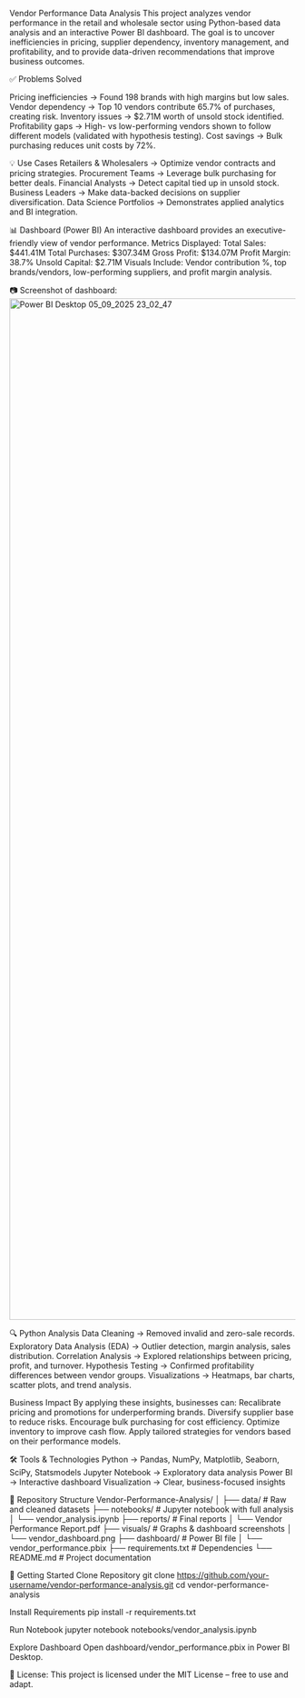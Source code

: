 Vendor Performance Data Analysis
This project analyzes vendor performance in the retail and wholesale sector using Python-based data analysis and an interactive Power BI dashboard. The goal is to uncover inefficiencies in pricing, supplier dependency, inventory management, and profitability, and to provide data-driven recommendations that improve business outcomes.

✅ Problems Solved

Pricing inefficiencies → Found 198 brands with high margins but low sales.
Vendor dependency → Top 10 vendors contribute 65.7% of purchases, creating risk.
Inventory issues → $2.71M worth of unsold stock identified.
Profitability gaps → High- vs low-performing vendors shown to follow different models (validated with hypothesis testing).
Cost savings → Bulk purchasing reduces unit costs by 72%.

💡 Use Cases
Retailers & Wholesalers → Optimize vendor contracts and pricing strategies.
Procurement Teams → Leverage bulk purchasing for better deals.
Financial Analysts → Detect capital tied up in unsold stock.
Business Leaders → Make data-backed decisions on supplier diversification.
Data Science Portfolios → Demonstrates applied analytics and BI integration.

📊 Dashboard (Power BI)
An interactive dashboard provides an executive-friendly view of vendor performance.
Metrics Displayed:
Total Sales: $441.41M
Total Purchases: $307.34M
Gross Profit: $134.07M
Profit Margin: 38.7%
Unsold Capital: $2.71M
Visuals Include: Vendor contribution %, top brands/vendors, low-performing suppliers, and profit margin analysis.

📷 Screenshot of dashboard:
<img width="2880" height="1799" alt="Power BI Desktop 05_09_2025 23_02_47" src="https://github.com/user-attachments/assets/96b9e5b0-a7c2-44d8-9a2c-eb2eed65ae7c" />

🔍 Python Analysis
Data Cleaning → Removed invalid and zero-sale records.
Exploratory Data Analysis (EDA) → Outlier detection, margin analysis, sales distribution.
Correlation Analysis → Explored relationships between pricing, profit, and turnover.
Hypothesis Testing → Confirmed profitability differences between vendor groups.
Visualizations → Heatmaps, bar charts, scatter plots, and trend analysis.

Business Impact
By applying these insights, businesses can:
Recalibrate pricing and promotions for underperforming brands.
Diversify supplier base to reduce risks.
Encourage bulk purchasing for cost efficiency.
Optimize inventory to improve cash flow.
Apply tailored strategies for vendors based on their performance models.

🛠️ Tools & Technologies
Python → Pandas, NumPy, Matplotlib, Seaborn, SciPy, Statsmodels
Jupyter Notebook → Exploratory data analysis
Power BI → Interactive dashboard
Visualization → Clear, business-focused insights

📂 Repository Structure
Vendor-Performance-Analysis/
│
├── data/                     # Raw and cleaned datasets
├── notebooks/                # Jupyter notebook with full analysis
│   └── vendor_analysis.ipynb
├── reports/                  # Final reports
│   └── Vendor Performance Report.pdf
├── visuals/                  # Graphs & dashboard screenshots
│   └── vendor_dashboard.png
├── dashboard/                # Power BI file
│   └── vendor_performance.pbix
├── requirements.txt          # Dependencies
└── README.md                 # Project documentation

📑 Getting Started
Clone Repository
git clone https://github.com/your-username/vendor-performance-analysis.git
cd vendor-performance-analysis

Install Requirements
pip install -r requirements.txt

Run Notebook
jupyter notebook notebooks/vendor_analysis.ipynb

Explore Dashboard
Open dashboard/vendor_performance.pbix in Power BI Desktop.

📜 License: This project is licensed under the MIT License – free to use and adapt.

